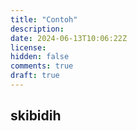 ```yaml
---
title: "Contoh"
description: 
date: 2024-06-13T10:06:22Z
license: 
hidden: false
comments: true
draft: true
---
```


## skibidih